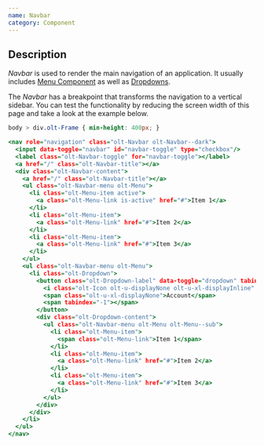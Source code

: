 ```yaml
---
name: Navbar
category: Component
---
```


## Description

*Navbar* is used to render the main navigation of an application. It usually
includes [Menu Component](/#menu) as well as [Dropdowns](/#dropdown).

The *Navbar* has a breakpoint that transforms the navigation to a vertical
sidebar. You can test the functionality by reducing the screen width of this
page and take a look at the example below.

```navbar.css hidden
body > div.olt-Frame { min-height: 400px; }
```

```navbar.html
<nav role="navigation" class="olt-Navbar olt-Navbar--dark">
  <input data-toggle="navbar" id="navbar-toggle" type="checkbox"/>
  <label class="olt-Navbar-toggle" for="navbar-toggle"></label>
  <a href="/" class="olt-Navbar-title"></a>
  <div class="olt-Navbar-content">
    <a href="/" class="olt-Navbar-title"></a>
    <ul class="olt-Navbar-menu olt-Menu">
      <li class="olt-Menu-item active">
        <a class="olt-Menu-link is-active" href="#">Item 1</a>
      </li>
      <li class="olt-Menu-item">
        <a class="olt-Menu-link" href="#">Item 2</a>
      </li>
      <li class="olt-Menu-item">
        <a class="olt-Menu-link" href="#">Item 3</a>
      </li>
    </ul>
    <ul class="olt-Navbar-menu olt-Menu">
      <li class="olt-Dropdown">
        <button class="olt-Dropdown-label" data-toggle="dropdown" tabindex="1" >
          <i class="olt-Icon olt-u-displayNone olt-u-xl-displayInline" data-icon="person"></i>
          <span class="olt-u-xl-displayNone">Account</span>
          <span tabindex="-1"></span>
        </button>
        <div class="olt-Dropdown-content">
          <ul class="olt-Navbar-menu olt-Menu olt-Menu--sub">
            <li class="olt-Menu-item">
              <span class="olt-Menu-link">Item 1</span>
            </li>
            <li class="olt-Menu-item">
              <a class="olt-Menu-link" href="#">Item 2</a>
            </li>
            <li class="olt-Menu-item">
              <a class="olt-Menu-link" href="#">Item 3</a>
            </li>
          </ul>
        </div>
      </div>
    </li>
  </ul>
</nav>
```
